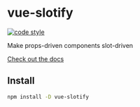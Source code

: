 # vue-slotify

[![code style](https://antfu.me/badge-code-style.svg)](https://github.com/antfu/eslint-config)

Make props-driven components slot-driven

[Check out the docs](https://anatolykopyl.github.io/vue-slotify/)

## Install

```sh
npm install -D vue-slotify
```
